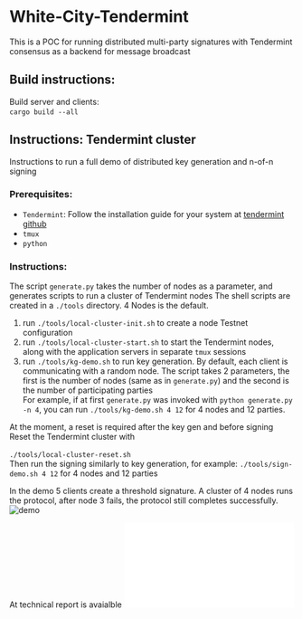 # White-City-Tendermint

This is a POC for running distributed multi-party signatures with Tendermint consensus as a backend for message broadcast

## Build instructions:
Build server and clients:  
`cargo build --all`

## Instructions: Tendermint cluster
Instructions to run a full demo of distributed key generation and n-of-n signing  

### Prerequisites:
* `Tendermint`: Follow the installation guide for your system at [tendermint github](https://github.com/tendermint/tendermint)  
* `tmux`  
* `python`  

### Instructions:
The script `generate.py` takes the number of nodes as a parameter, and generates scripts to run a cluster of Tendermint nodes
The shell scripts are created in a `./tools` directory. 4 Nodes is the default.

1. run `./tools/local-cluster-init.sh` to create a node Testnet configuration
2. run `./tools/local-cluster-start.sh` to start the Tendermint nodes, along with the application servers in separate `tmux` sessions
3. run `./tools/kg-demo.sh` to run key generation. By default, each client is communicating with a random node.
The script takes 2 parameters, the first is the number of nodes (same as in `generate.py`) and the second is the number of participating parties  
For example, if at first `generate.py` was invoked with `python generate.py -n 4`, you can run `./tools/kg-demo.sh 4 12` for 4 nodes and 12 parties.

At the moment, a reset is required after the key gen and before signing
Reset the Tendermint cluster with 

`./tools/local-cluster-reset.sh`  
Then run the signing similarly to key generation, for example:
`./tools/sign-demo.sh 4 12` for 4 nodes and 12 parties

In the demo 5 clients create a threshold signature. A cluster of 4 nodes runs the protocol, after node 3 fails, the protocol still completes successfully.
![demo](./demo/tendermint-demo.gif)

At technical report is avaialble ![White-City](./White-City-Report/white_city.pdf)

